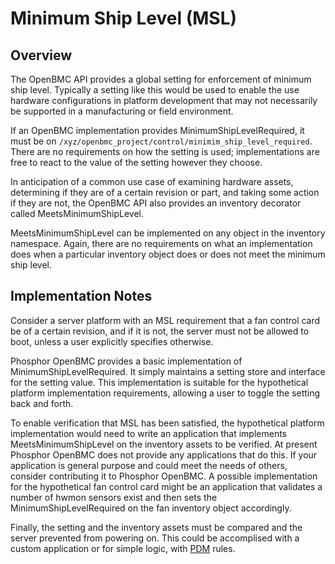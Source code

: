 # Minimum Ship Level (MSL)

## Overview

The OpenBMC API provides a global setting for enforcement of minimum ship level.
Typically a setting like this would be used to enable the use hardware configurations
in platform development that may not necessarily be supported in a manufacturing
or field environment.

If an OpenBMC implementation provides MinimumShipLevelRequired, it must be
on `/xyz/openbmc_project/control/minimim_ship_level_required`.  There are no
requirements on how the setting is used; implementations are free to react
to the value of the setting however they choose.

In anticipation of a common use case of examining hardware assets, determining
if they are of a certain revision or part, and taking some action if they are
not, the OpenBMC API also provides an inventory decorator called MeetsMinimumShipLevel.

MeetsMinimumShipLevel can be implemented on any object in the inventory namespace.
Again, there are no requirements on what an implementation does when a particular
inventory object does or does not meet the minimum ship level.

## Implementation Notes

Consider a server platform with an MSL requirement that a fan control card be of
a certain revision, and if it is not, the server must not be allowed to
boot, unless a user explicitly specifies otherwise.

Phosphor OpenBMC provides a basic implementation of MinimumShipLevelRequired.
It simply maintains a setting store and interface for the setting value.  This
implementation is suitable for the hypothetical platform implementation requirements,
allowing a user to toggle the setting back and forth.

To enable verification that MSL has been satisfied, the hypothetical platform
implementation would need to write an application that implements
MeetsMinimumShipLevel on the inventory assets to be verified.  At present
Phosphor OpenBMC does not provide any applications that do this.  If your
application is general purpose and could meet the needs of others, consider
contributing it to Phosphor OpenBMC.  A possible implementation for the
hypothetical fan control card might be an application that validates a number
of hwmon sensors exist and then sets the MinimumShipLevelRequired on the
fan inventory object accordingly.

Finally, the setting and the inventory assets must be compared and the server
prevented from powering on.  This could be accomplised with a custom application
or for simple logic, with
[PDM](https://github.com/openbmc/phosphor-dbus-monitor) rules.
